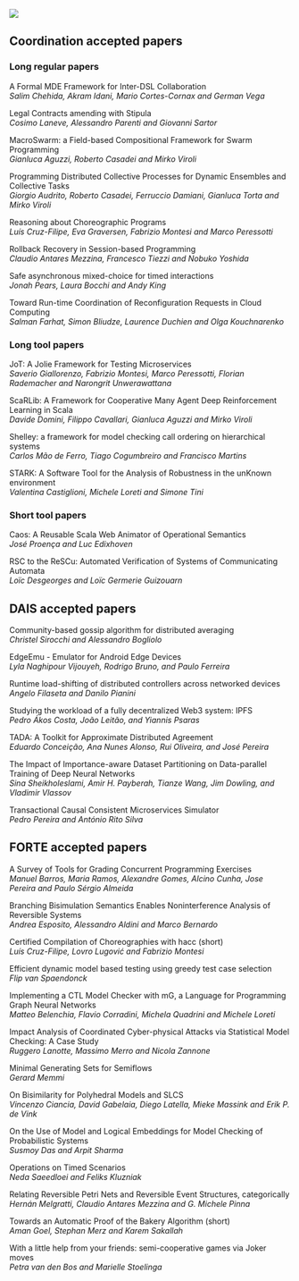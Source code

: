 [![](discotec2023-banner.v3.png)](https://www.discotec.org/2023/)

## Coordination accepted papers

### Long regular papers

A Formal MDE Framework for Inter-DSL Collaboration<br>
*Salim Chehida, Akram Idani, Mario Cortes-Cornax and German Vega*

Legal Contracts amending with Stipula <br>
*Cosimo Laneve, Alessandro Parenti and Giovanni Sartor*

MacroSwarm: a Field-based Compositional Framework for Swarm Programming <br>
*Gianluca Aguzzi, Roberto Casadei and Mirko Viroli*

Programming Distributed Collective Processes for Dynamic Ensembles and Collective Tasks <br>
*Giorgio Audrito, Roberto Casadei, Ferruccio Damiani, Gianluca Torta and Mirko Viroli*

Reasoning about Choreographic Programs <br>
*Luís Cruz-Filipe, Eva Graversen, Fabrizio Montesi and Marco Peressotti*

Rollback Recovery in Session-based Programming </br>
*Claudio Antares Mezzina, Francesco Tiezzi and Nobuko Yoshida*

Safe asynchronous mixed-choice for timed interactions </br>
*Jonah Pears, Laura Bocchi and Andy King*

Toward Run-time Coordination of Reconfiguration Requests in Cloud Computing</br>
*Salman Farhat, Simon Bliudze, Laurence Duchien and Olga Kouchnarenko*

### Long tool papers

JoT: A Jolie Framework for Testing Microservices</br>
*Saverio Giallorenzo, Fabrizio Montesi, Marco Peressotti, Florian Rademacher and Narongrit Unwerawattana*

ScaRLib: A Framework for Cooperative Many Agent Deep Reinforcement Learning in Scala</br>
*Davide Domini, Filippo Cavallari, Gianluca Aguzzi and Mirko Viroli*

Shelley: a framework for model checking call ordering on hierarchical systems</br>
*Carlos Mão de Ferro, Tiago Cogumbreiro and Francisco Martins*

STARK: A Software Tool for the Analysis of Robustness in the unKnown environment</br>
*Valentina Castiglioni, Michele Loreti and Simone Tini*

### Short tool papers

Caos: A Reusable Scala Web Animator of Operational Semantics</br>
*José Proença and Luc Edixhoven*

RSC to the ReSCu: Automated Verification of Systems of Communicating Automata </br>
*Loïc Desgeorges and Loïc Germerie Guizouarn*

## DAIS accepted papers

Community-based gossip algorithm for distributed averaging </br>
*Christel Sirocchi and Alessandro Bogliolo*

EdgeEmu - Emulator for Android Edge Devices </br>
*Lyla Naghipour Vijouyeh, Rodrigo Bruno, and Paulo Ferreira*

Runtime load-shifting of distributed controllers across networked devices </br>
*Angelo Filaseta and Danilo Pianini*

Studying the workload of a fully decentralized Web3 system: IPFS  </br>
*Pedro Ákos Costa, João Leitão, and Yiannis Psaras*

TADA: A Toolkit for Approximate Distributed Agreement </br>
*Eduardo Conceição, Ana Nunes Alonso, Rui Oliveira, and José Pereira*

The Impact of Importance-aware Dataset Partitioning on Data-parallel Training of Deep Neural Networks  </br>
*Sina Sheikholeslami, Amir H. Payberah, Tianze Wang, Jim Dowling, and Vladimir Vlassov*

Transactional Causal Consistent Microservices Simulator  </br>
*Pedro Pereira and António Rito Silva*

## FORTE accepted papers

A Survey of Tools for Grading Concurrent Programming Exercises </br>
*Manuel Barros, Maria Ramos, Alexandre Gomes, Alcino Cunha, Jose Pereira and Paulo Sérgio Almeida*

Branching Bisimulation Semantics Enables Noninterference Analysis of Reversible Systems </br>
*Andrea Esposito, Alessandro Aldini and Marco Bernardo*

Certified Compilation of Choreographies with hacc (short) </br>
*Luís Cruz-Filipe, Lovro Lugović and Fabrizio Montesi*

Efficient dynamic model based testing using greedy test case selection </br>
*Flip van Spaendonck*

Implementing a CTL Model Checker with mG, a Language for Programming Graph Neural Networks </br>
*Matteo Belenchia, Flavio Corradini, Michela Quadrini and Michele Loreti*

Impact Analysis of Coordinated Cyber-physical Attacks via Statistical Model Checking: A Case Study </br>
*Ruggero Lanotte, Massimo Merro and Nicola Zannone*

Minimal Generating Sets for Semiflows </br>
*Gerard Memmi*

On Bisimilarity for Polyhedral Models and SLCS </br>
*Vincenzo Ciancia, David Gabelaia, Diego Latella, Mieke Massink and Erik P. de Vink*

On the Use of Model and Logical Embeddings for Model Checking of Probabilistic Systems </br>
*Susmoy Das and Arpit Sharma*

Operations on Timed Scenarios </br>
*Neda Saeedloei and Feliks Kluzniak*

Relating Reversible Petri Nets and Reversible Event Structures, categorically </br>
*Hernán Melgratti, Claudio Antares Mezzina and G. Michele Pinna*

Towards an Automatic Proof of the Bakery Algorithm (short) </br>
*Aman Goel, Stephan Merz and Karem Sakallah*

With a little help from your friends: semi-cooperative games via Joker moves </br>
*Petra van den Bos and Marielle Stoelinga*
